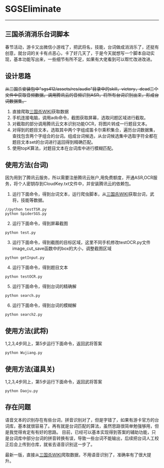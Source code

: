 # SGSEliminate
---
## 三国杀消消乐台词脚本
春节活动，游卡又出微信小游戏了，把武将名，技能，台词做成消消乐了，还挺有创意，就台词的关卡有点恶心，卡了好几天了，于是今天就想写一个脚本自动实现，基本功能写出来，一些细节有所不足，如果有大佬看到可以帮忙改进改进。

## 设计思路
~~从三国杀安装包中"sgs412/assets/res/audio"目录中的skill，victory，dead三个文件中获取音频数据。调用腾讯云的音频识别ASR，将所有台词识别出来，形成台词数据集。~~
1. 直接爬取[三国杀WIKI](https://wiki.biligame.com/msgs/)获取数据
2. 手机连接电脑，调用adb命令，截图获取屏幕，选取问题区域进行截取。
3. 对截取的部分调用腾讯云文本识别功能OCR，将图片转成一行题目文本。
4. 对得到的题目文本，选取其中两个字组成笛卡尔乘积集合，遍历台词数据集，查找包含两个字组合的台词。组成台词候选，从台词候选集中选取字符全都在题目文本set的台词进行返回得到精确匹配。
5. 使用topK算法，对题目文本在台词库中进行模糊匹配。

## 使用方法(台词)
因为用到了腾讯云服务，所以需要注册腾讯云账户,用免费额度，开通ASR,OCR服务，将个人密钥存到CloudKey.txt文件中，并安装腾讯云的依赖包。
1. 运行下面命令，得到台词文本，运行爬虫脚本，从[三国杀WIKI](https://wiki.biligame.com/msgs/)获取台词，武将，技能等数据。
```
//python testTSR.py
python SpiderSGS.py
```

2. 运行下面命令，得到屏幕截图
```
python test.py
```

3. 运行下面命令，得到截图的目标区域，这里不同手机修改testOCR.py文件image_cut_save函数中的box的大小，调整截图区域
```
python getInput.py
```

4. 运行下面命令，得到题目文本
```
python testOCR.py
```

5. 运行下面命令，得到台词的精确解
```
python search.py
```

6. 运行下面命令，得到台词的模糊解
```
python search2.py
```
## 使用方法(武将)
1,2,3,4步同上，第5步运行下面命令，返回武将答案
```
python Wujiang.py
```
## 使用方法(道具关)
1,2,3,4步同上，第5步运行下面命令，返回武将答案
```
python Daoju.py
```

## 存在问题
语音文本的识别存在有些台词，拼音识别对了，但是字错了，如果有游卡官方的台词库，基本就很容易了。再有就是台词匹配的算法，虽然思路很简单勉强够用，但是我觉得肯定有有好的思路。
目前，已经可以基本实现得到答案的辅助功能，只是台词库中部分台词的拼音转换有误，导致一些台词不能输出，后续把台词人工校正后会上传到仓库，就省去语音识别这一步了。

最新一版，直接从[三国杀WIKI](https://wiki.biligame.com/msgs/)爬取数据，不用语音识别了，准确率有了很大提升。

